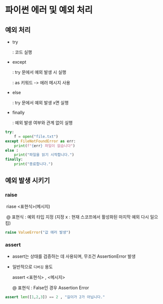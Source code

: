 # 파이썬 에러 및 예외 처리



## 예외 처리

- try 			

  : 코드 실행

- except  	

  : try  문에서 예외 발생 시 실행

  : as 키워드 -> 에러 메시지 사용

- else          

  : try 문에서 예외 발생 x면 실행

- finally       

  : 예외 발생 여부와 관계 없이 실행

```python
try:
    f = open("file.txt")
except FileNotFoundError as err:
    print(f"{err} 파일이 없습니다")
else :
    print("파일을 읽기 시작합니다.")
finally:
    print("종료합니다.")
```



## 예외 발생 시키기

###  raise

​	riase <표현식>(메시지)

​	@ 표현식 : 예외 타입 지정 (지정 x : 현재 스코프에서 활성화된 마지막 예외 다시 일으킴)

```python
raise ValueError("값 에러 발생")
```

###  assert

- assert는 상태를 검증하는 데 사용되며, 무조건 AssertionError 발생

- 일반적으로 `디버깅` 용도

  assert <표현식> , <메시지>

  @ 표현식 : False인 경우 Assertion Error

```python
assert len([1,2,3]) == 2 , "길이가 2가 아닙니다."
```


